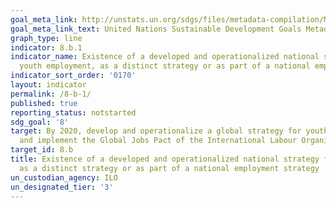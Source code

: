 ```yaml
---
goal_meta_link: http://unstats.un.org/sdgs/files/metadata-compilation/Metadata-Goal-8.pdf
goal_meta_link_text: United Nations Sustainable Development Goals Metadata (pdf 525kB)
graph_type: line
indicator: 8.b.1
indicator_name: Existence of a developed and operationalized national strategy for
  youth employment, as a distinct strategy or as part of a national employment strategy
indicator_sort_order: '0170'
layout: indicator
permalink: /8-b-1/
published: true
reporting_status: notstarted
sdg_goal: '8'
target: By 2020, develop and operationalize a global strategy for youth employment
  and implement the Global Jobs Pact of the International Labour Organization
target_id: 8.b
title: Existence of a developed and operationalized national strategy for youth employment,
  as a distinct strategy or as part of a national employment strategy
un_custodian_agency: ILO
un_designated_tier: '3'
---
```

